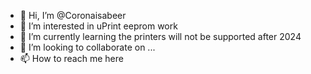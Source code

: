 - 👋 Hi, I’m @Coronaisabeer
- 👀 I’m interested in uPrint eeprom work
- 🌱 I’m currently learning the printers will not be supported after 2024
- 💞️ I’m looking to collaborate on ...
- 📫 How to reach me here

<!---
Coronaisabeer/Coronaisabeer is a ✨ special ✨ repository because its `README.md` (this file) appears on your GitHub profile.
You can click the Preview link to take a look at your changes.
--->
